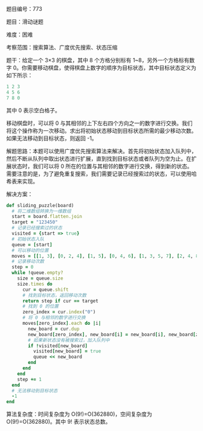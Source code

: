 题目编号：773

题目：滑动谜题

难度：困难

考察范围：搜索算法、广度优先搜索、状态压缩

题干：给定一个 3×3 的棋盘，其中 8 个方格分别标有 1~8，另外一个方格标有数字 0。你需要移动棋盘，使得棋盘上数字的顺序为目标状态，其中目标状态定义为如下所示：

```ruby
1 2 3
4 5 6
7 8 0
```

其中 0 表示空白格子。

移动棋盘时，可以将 0 与其相邻的上下左右四个方向之一的数字进行交换。我们将这个操作称为一次移动。求出将初始状态移动到目标状态所需的最少移动次数。如果无法移动到目标状态，则返回 -1。

解题思路：本题可以使用广度优先搜索算法来解决。首先将初始状态加入队列中，然后不断从队列中取出状态进行扩展，直到找到目标状态或者队列为空为止。在扩展状态时，我们可以将 0 所在的位置与其相邻的数字进行交换，得到新的状态。需要注意的是，为了避免重复搜索，我们需要记录已经搜索过的状态，可以使用哈希表来实现。

解决方案：

```ruby
def sliding_puzzle(board)
  # 将二维数组转换为一维数组
  start = board.flatten.join
  target = "123450"
  # 记录已经搜索过的状态
  visited = {start => true}
  # 初始状态入队
  queue = [start]
  # 可以移动的位置
  moves = [[1, 3], [0, 2, 4], [1, 5], [0, 4, 6], [1, 3, 5, 7], [2, 4, 8], [3, 7], [4, 6, 8], [5, 7]]
  # 记录移动次数
  step = 0
  while !queue.empty?
    size = queue.size
    size.times do
      cur = queue.shift
      # 找到目标状态，返回移动次数
      return step if cur == target
      # 找到 0 的位置
      zero_index = cur.index("0")
      # 将 0 与相邻的数字进行交换
      moves[zero_index].each do |i|
        new_board = cur.dup
        new_board[zero_index], new_board[i] = new_board[i], new_board[zero_index]
        # 如果新状态没有被搜索过，加入队列中
        if !visited[new_board]
          visited[new_board] = true
          queue << new_board
        end
      end
    end
    step += 1
  end
  # 无法移动到目标状态
  -1
end
```

算法复杂度：时间复杂度为 O(9!)=O(362880)，空间复杂度为 O(9!)=O(362880)。其中 9! 表示状态总数。